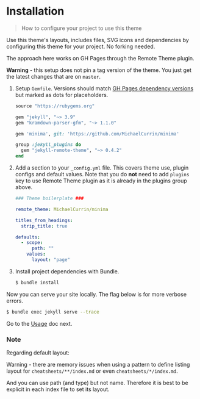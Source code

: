 # Installation
> How to configure your project to use this theme

Use this theme's layouts, includes files, SVG icons and dependencies by configuring this theme for your project. No forking needed.

The approach here works on GH Pages through the Remote Theme plugin.

**Warning** - this setup does not pin a tag version of the theme. You just get the latest changes that are on `master`.

1. Setup `Gemfile`. Versions should match [GH Pages dependency versions](https://pages.github.com/versions/) but marked as dots for placeholders.
    ```ruby
    source "https://rubygems.org"

    gem "jekyll", "~> 3.9"
    gem "kramdown-parser-gfm", "~> 1.1.0"

    gem 'minima', git: 'https://github.com/MichaelCurrin/minima'

    group :jekyll_plugins do
      gem "jekyll-remote-theme", "~> 0.4.2"
    end
    ```
2. Add a section to your `_config.yml` file. This covers theme use, plugin configs and default values. Note that you do **not** need to add `plugins` key to use Remote Theme plugin as it is already in the plugins group above.
    ```yaml
    ### Theme boilerplate ###

    remote_theme: MichaelCurrin/minima

    titles_from_headings:
      strip_title: true

    defaults:
      - scope:
          path: ""
        values:
          layout: "page"
    ```
5. Install project dependencies with Bundle.
    ```sh
    $ bundle install
    ```

Now you can serve your site locally. The flag below is for more verbose errors.

```sh
$ bundle exec jekyll serve --trace
```

Go to the [Usage](usage.md) doc next.

### Note

Regarding default layout:

Warning - there are memory issues when using a pattern to define listing layout for `cheatsheets/**/index.md` or even `cheatsheets/*/index.md`.

And you can use path (and type) but not name. Therefore it is best to be explicit in each index file to set its layout.
